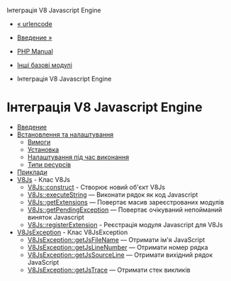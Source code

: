Інтеграція V8 Javascript Engine

-   [« urlencode](function.urlencode.md)
    
-   [Введение »](intro.v8js.md)
    
-   [PHP Manual](index.md)
    
-   [Інші базові модулі](refs.basic.other.md)
    
-   Інтеграція V8 Javascript Engine
    

# Інтеграція V8 Javascript Engine

-   [Введение](intro.v8js.md)
-   [Встановлення та налаштування](v8js.setup.md)
    -   [Вимоги](v8js.requirements.md)
    -   [Установка](v8js.installation.md)
    -   [Налаштування під час виконання](v8js.configuration.md)
    -   [Типи ресурсів](v8js.resources.md)
-   [Приклади](v8js.examples.md)
-   [V8Js](class.v8js.md) - Клас V8Js
    -   [V8Js::construct](v8js.construct.md) - Створює новий об'єкт V8Js
    -   [V8Js::executeString](v8js.executestring.md) — Виконати рядок як код Javascript
    -   [V8Js::getExtensions](v8js.getextensions.md) — Повертає масив зареєстрованих модулів
    -   [V8Js::getPendingException](v8js.getpendingexception.md) — Повертає очікуваний непойманий виняток Javascript
    -   [V8Js::registerExtension](v8js.registerextension.md) - Реєстрація модуля Javascript для V8Js
-   [V8JsException](class.v8jsexception.md) - Клас V8JsException
    -   [V8JsException::getJsFileName](v8jsexception.getjsfilename.md) — Отримати ім'я JavaScript
    -   [V8JsException::getJsLineNumber](v8jsexception.getjslinenumber.md) — Отримати номер рядка
    -   [V8JsException::getJsSourceLine](v8jsexception.getjssourceline.md) — Отримати вихідний рядок JavaScript
    -   [V8JsException::getJsTrace](v8jsexception.getjstrace.md) — Отримати стек викликів